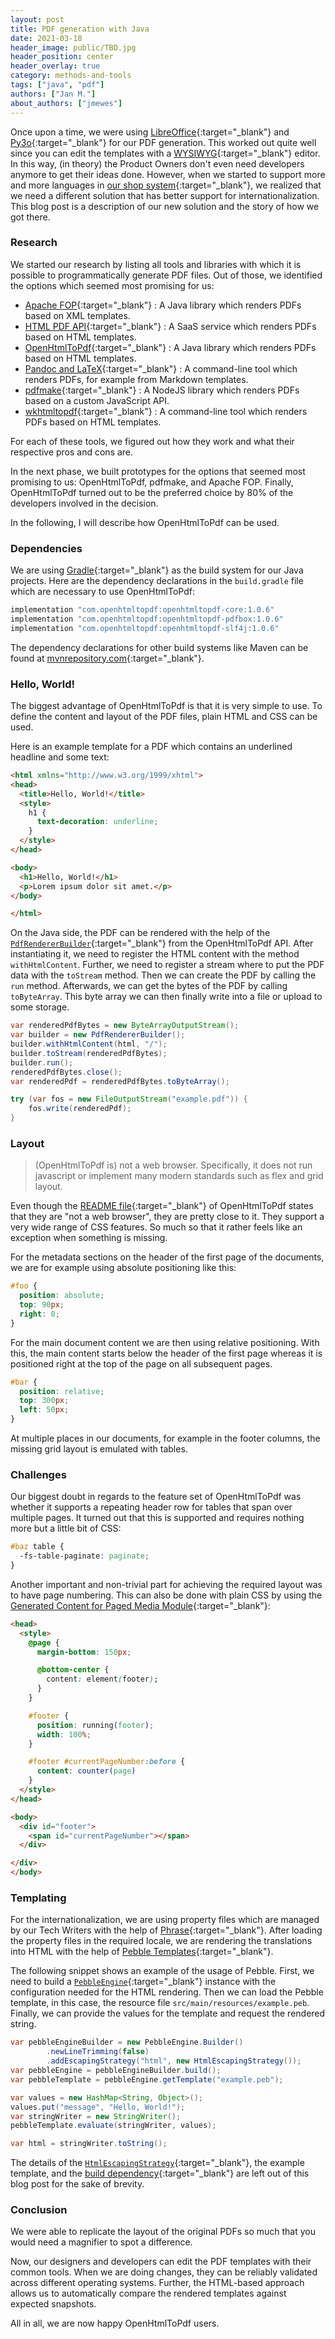 ```yaml
---
layout: post
title: PDF generation with Java
date: 2021-03-18
header_image: public/TBD.jpg
header_position: center
header_overlay: true
category: methods-and-tools
tags: ["java", "pdf"]
authors: ["Jan M."]
about_authors: ["jmewes"]
---
```


Once upon a time, we were using [LibreOffice](https://www.libreoffice.org/){:target="_blank"} and [Py3o](https://py3otemplate.readthedocs.io/en/latest/templating.html){:target="_blank"} for our PDF generation.
This worked out quite well since you can edit the templates with a [WYSIWYG](https://en.wikipedia.org/wiki/WYSIWYG){:target="_blank"} editor.
In this way, (in theory) the Product Owners don't even need developers anymore to get their ideas done.
However, when we started to support more and more languages in [our shop system](https://signup.beyondshop.cloud/){:target="_blank"}, we realized that we need a different solution that has better support for internationalization.
This blog post is a description of our new solution and the story of how we got there.

### Research

We started our research by listing all tools and libraries with which it is possible to programmatically generate PDF files.
Out of those, we identified the options which seemed most promising for us:

- [Apache FOP](https://xmlgraphics.apache.org/fop/){:target="_blank"} : A Java library which renders PDFs based on XML templates.
- [HTML PDF API](https://htmlpdfapi.com/){:target="_blank"} : A SaaS service which renders PDFs based on HTML templates.
- [OpenHtmlToPdf](https://github.com/danfickle/openhtmltopdf){:target="_blank"} : A Java library which renders PDFs based on HTML templates.
- [Pandoc and LaTeX](https://awesomeopensource.com/project/Wandmalfarbe/pandoc-latex-template){:target="_blank"} : A command-line tool which renders PDFs, for example from Markdown templates.
- [pdfmake](http://pdfmake.org/){:target="_blank"} : A NodeJS library which renders PDFs based on a custom JavaScript API.
- [wkhtmltopdf](https://wkhtmltopdf.org/){:target="_blank"} : A command-line tool which renders PDFs based on HTML templates.

For each of these tools, we figured out how they work and what their respective pros and cons are.

In the next phase, we built prototypes for the options that seemed most promising to us: OpenHtmlToPdf, pdfmake, and Apache FOP.
Finally, OpenHtmlToPdf turned out to be the preferred choice by 80% of the developers involved in the decision.

In the following, I will describe how OpenHtmlToPdf can be used.

### Dependencies

We are using [Gradle](https://gradle.org/){:target="_blank"} as the build system for our Java projects.
Here are the dependency declarations in the `build.gradle` file which are necessary to use OpenHtmlToPdf:

```groovy
implementation "com.openhtmltopdf:openhtmltopdf-core:1.0.6"
implementation "com.openhtmltopdf:openhtmltopdf-pdfbox:1.0.6"
implementation "com.openhtmltopdf:openhtmltopdf-slf4j:1.0.6"
```

The dependency declarations for other build systems like Maven can be found at [mvnrepository.com](https://mvnrepository.com/artifact/com.openhtmltopdf){:target="_blank"}.

### Hello, World!

The biggest advantage of OpenHtmlToPdf is that it is very simple to use.
To define the content and layout of the PDF files, plain HTML and CSS can be used.

Here is an example template for a PDF which contains an underlined headline and some text:

```html
<html xmlns="http://www.w3.org/1999/xhtml">
<head>
  <title>Hello, World!</title>
  <style>
    h1 {
      text-decoration: underline;
    }
  </style>
</head>

<body>
  <h1>Hello, World!</h1>
  <p>Lorem ipsum dolor sit amet.</p>
</body>

</html>
```

On the Java side, the PDF can be rendered with the help of the [`PdfRendererBuilder`](https://javadoc.io/static/com.openhtmltopdf/openhtmltopdf-pdfbox/1.0.0/com/openhtmltopdf/pdfboxout/PdfRendererBuilder.html){:target="_blank"} from the OpenHtmlToPdf API.
After instantiating it, we need to register the HTML content with the method `withHtmlContent`.
Further, we need to register a stream where to put the PDF data with the `toStream` method.
Then we can create the PDF by calling the `run` method.
Afterwards, we can get the bytes of the PDF by calling `toByteArray`.
This byte array we can then finally write into a file or upload to some storage.

```java
var renderedPdfBytes = new ByteArrayOutputStream();
var builder = new PdfRendererBuilder();
builder.withHtmlContent(html, "/");
builder.toStream(renderedPdfBytes);
builder.run();
renderedPdfBytes.close();
var renderedPdf = renderedPdfBytes.toByteArray();

try (var fos = new FileOutputStream("example.pdf")) {
    fos.write(renderedPdf);
}
```

### Layout

> (OpenHtmlToPdf is) not a web browser. Specifically, it does not run javascript or implement many modern standards such as flex and grid layout.

Even though the [README file](https://github.com/danfickle/openhtmltopdf){:target="_blank"} of OpenHtmlToPdf states that they are "not a web browser", they are pretty close to it.
They support a very wide range of CSS features.
So much so that it rather feels like an exception when something is missing.

For the metadata sections on the header of the first page of the documents, we are for example using absolute positioning like this:

```css
#foo {
  position: absolute;
  top: 90px;
  right: 0;
}
```

For the main document content we are then using relative positioning.
With this, the main content starts below the header of the first page whereas it is positioned right at the top of the page on all subsequent pages.

```css
#bar {
  position: relative;
  top: 300px;
  left: 50px;
}
```

At multiple places in our documents, for example in the footer columns, the missing grid layout is emulated with tables.

### Challenges

Our biggest doubt in regards to the feature set of OpenHtmlToPdf was whether it supports a repeating header row for tables that span over multiple pages.
It turned out that this is supported and requires nothing more but a little bit of CSS:

```css
#baz table {
  -fs-table-paginate: paginate;
}
```

Another important and non-trivial part for achieving the required layout was to have page numbering.
This can also be done with plain CSS by using the [Generated Content for Paged Media Module](https://www.w3.org/TR/css-gcpm-3/#funcdef-element){:target="_blank"}:

```html
<head>
  <style>
    @page {
      margin-bottom: 150px;

      @bottom-center {
        content: element(footer);
      }
    }

    #footer {
      position: running(footer);
      width: 100%;
    }

    #footer #currentPageNumber:before {
      content: counter(page)
    }
  </style>
</head>

<body>
  <div id="footer">
    <span id="currentPageNumber"></span>
  </div>

</div>
</body>
```

### Templating

For the internationalization, we are using property files which are managed by our Tech Writers with the help of [Phrase](https://phrase.com/){:target="_blank"}.
After loading the property files in the required locale, we are rendering the translations into HTML with the help of [Pebble Templates](https://pebbletemplates.io/){:target="_blank"}.

The following snippet shows an example of the usage of Pebble.
First, we need to build a [`PebbleEngine`](https://javadoc.io/doc/io.pebbletemplates/pebble/latest/com/mitchellbosecke/pebble/PebbleEngine.html){:target="_blank"} instance with the configuration needed for the HTML rendering.
Then we can load the Pebble template, in this case, the resource file `src/main/resources/example.peb`.
Finally, we can provide the values for the template and request the rendered string.

```java
var pebbleEngineBuilder = new PebbleEngine.Builder()
        .newLineTrimming(false)
        .addEscapingStrategy("html", new HtmlEscapingStrategy());
var pebbleEngine = pebbleEngineBuilder.build();
var pebbleTemplate = pebbleEngine.getTemplate("example.peb");

var values = new HashMap<String, Object>();
values.put("message", "Hello, World!");
var stringWriter = new StringWriter();
pebbleTemplate.evaluate(stringWriter, values);

var html = stringWriter.toString();
```

The details of the [`HtmlEscapingStrategy`](https://javadoc.io/doc/io.pebbletemplates/pebble/latest/com/mitchellbosecke/pebble/extension/escaper/EscapingStrategy.html){:target="_blank"}, the example template, and the [build dependency](https://mvnrepository.com/artifact/io.pebbletemplates/pebble){:target="_blank"} are left out of this blog post for the sake of brevity.

### Conclusion

We were able to replicate the layout of the original PDFs so much that you would need a magnifier to spot a difference.

Now, our designers and developers can edit the PDF templates with their common tools.
When we are doing changes, they can be reliably validated across different operating systems.
Further, the HTML-based approach allows us to automatically compare the rendered templates against expected snapshots.

All in all, we are now happy OpenHtmlToPdf users.
